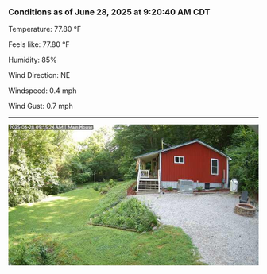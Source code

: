 ### Conditions as of June 28, 2025 at 9:20:40 AM CDT 

Temperature: 77.80 &deg;F

Feels like: 77.80 &deg;F

Humidity: 85%

Wind Direction: NE

Windspeed: 0.4 mph

Wind Gust: 0.7 mph

---

<img src="./images/latest.jpeg"/>


